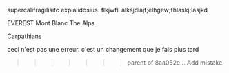 supercalifragilisitc expialidosius.
flkjwfli
alksjdlajf;elhgew;fhlaskj;lasjkd


EVEREST
Mont Blanc
The Alps

Carpathians

ceci n'est pas une erreur. c'est un changement que je fais plus tard
 >>>>>>> parent of 8aa052c... Add mistake
